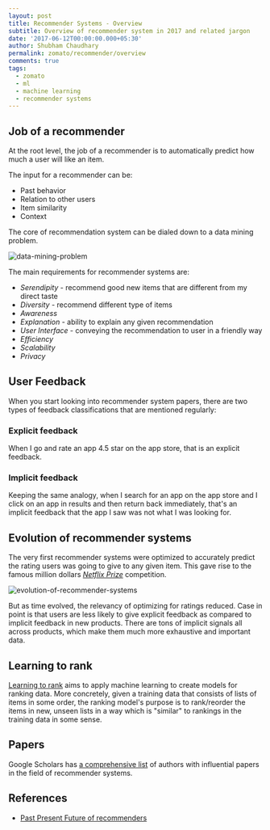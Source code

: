 ```yaml
---
layout: post
title: Recommender Systems - Overview
subtitle: Overview of recommender system in 2017 and related jargon
date: '2017-06-12T00:00:00.000+05:30'
author: Shubham Chaudhary
permalink: zomato/recommender/overview
comments: true
tags:
  - zomato
  - ml
  - machine learning
  - recommender systems
---
```


## Job of a recommender
At the root level, the job of a recommender is to automatically predict how much a user will like an item.

The input for a recommender can be:

* Past behavior
* Relation to other users
* Item similarity
* Context

The core of recommendation system can be dialed down to a data mining problem.

![data-mining-problem][data-mining-problem]

The main requirements for recommender systems are:

* _Serendipity_ - recommend good new items that are different from my direct taste
* _Diversity_ - recommend different type of items
* _Awareness_
* _Explanation_ - ability to explain any given recommendation
* _User Interface_ - conveying the recommendation to user in a friendly way
* _Efficiency_
* _Scalability_
* _Privacy_


## User Feedback
When you start looking into recommender system papers, there are two types of feedback classifications that are mentioned regularly:

### Explicit feedback
When I go and rate an app 4.5 star on the app store, that is an explicit feedback.

### Implicit feedback
Keeping the same analogy, when I search for an app on the app store and I click on an app in results and then return back immediately, that's an implicit feedback that the app I saw was not what I was looking for.


## Evolution of recommender systems
The very first recommender systems were optimized to accurately predict the rating users was going to give to any given item. This gave rise to the famous million dollars [_Netflix Prize_][netflix-prize] competition.

![evolution-of-recommender-systems][evolution-of-recommender-systems]

But as time evolved, the relevancy of optimizing for ratings reduced. Case in point is that users are less likely to give explicit feedback as compared to implicit feedback in new products. There are tons of implicit signals all across products, which make them much more exhaustive and important data.


## Learning to rank
[Learning to rank][ltr-wiki] aims to apply machine learning to create models for ranking data. More concretely, given a training data that consists of lists of items in some order, the ranking model's purpose is to rank/reorder the items in new, unseen lists in a way which is "similar" to rankings in the training data in some sense.


## Papers
Google Scholars has [a comprehensive list][scholars-recommender-systems] of authors with influential papers in the field of recommender systems.


## References
* [Past Present Future of recommenders][past-present-future-of-recommender]


[data-mining-problem]: {{site.baseurl}}/img/recommenders/data-mining-problem.png
[evolution-of-recommender-systems]: {{site.baseurl}}/img/recommenders/evolution-of-recommender-systems.png

[scholars-recommender-systems]: https://scholar.google.co.in/citations?view_op=search_authors&hl=en&mauthors=label:recommender_systems
[past-present-future-of-recommender]: https://www.slideshare.net/xamat/past-present-and-future-of-recommender-systems-an-industry-perspective
[netflix-prize]: http://www.netflixprize.com/assets/GrandPrize2009_BPC_BellKor.pdf
[ltr-wiki]: https://en.wikipedia.org/wiki/Learning_to_rank
